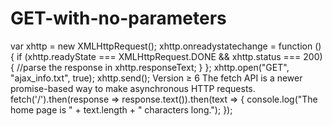 # GET-with-no-parameters

var xhttp = new XMLHttpRequest();
xhttp.onreadystatechange = function () {
 if (xhttp.readyState === XMLHttpRequest.DONE && xhttp.status === 200) {
 //parse the response in xhttp.responseText;
 }
};
xhttp.open("GET", "ajax_info.txt", true);
xhttp.send();
Version ≥ 6
The fetch API is a newer promise-based way to make asynchronous HTTP requests.
fetch('/').then(response => response.text()).then(text => {
 console.log("The home page is " + text.length + " characters long.");
});
